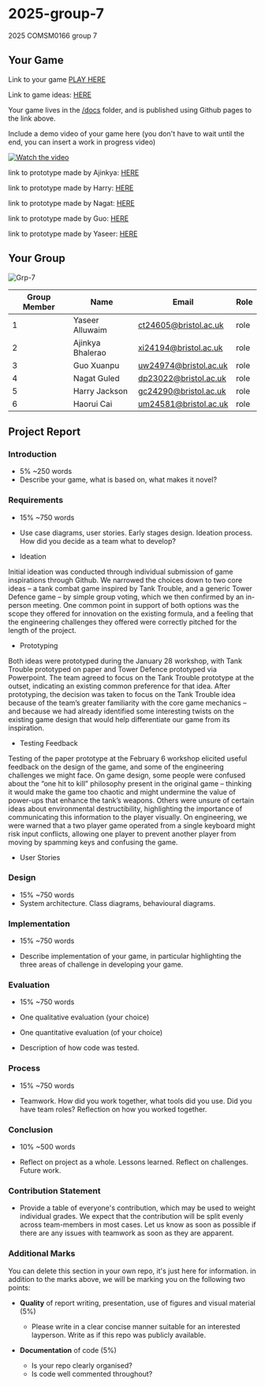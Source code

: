 # 2025-group-7
2025 COMSM0166 group 7

## Your Game

Link to your game [PLAY HERE](https://peteinfo.github.io/COMSM0166-project-template/)

Link to game ideas: [HERE](https://github.com/UoB-COMSM0166/2025-group-7/blob/f06ff86a68514414d8ebfe9873cceb3a018d9c7c/Game-Ideas.txt)

Your game lives in the [/docs](/docs) folder, and is published using Github pages to the link above.

Include a demo video of your game here (you don't have to wait until the end, you can insert a work in progress video)

[![Watch the video](https://img.youtube.com/vi/U0QKMWBccW0/0.jpg)](https://www.youtube.com/watch?v=U0QKMWBccW0)

link to prototype made by Ajinkya: [HERE](https://xdyasser.github.io/ajinkya-ideas/)

link to prototype made by Harry: [HERE](https://hjx92.github.io/uob_software_engineering/)

link to prototype made by Nagat: [HERE](https://noeg18.github.io/tt-prototype/)

link to prototype made by Guo: [HERE](https://editor.p5js.org/helpmeplease/full/NVtRbMY2p)

link to prototype made by Yaseer: [HERE](https://xdyasser.github.io/Yaseer/)


## Your Group

![Grp-7](https://github.com/user-attachments/assets/501cd6fb-302c-42bb-9cf5-6fb428ba4358)

| Group Member | Name            | Email                          | Role  |
|--------------|-----------------|--------------------------------|-------|
| 1            | Yaseer Alluwaim | ct24605@bristol.ac.uk          | role  |
| 2            | Ajinkya Bhalerao| xi24194@bristol.ac.uk          | role  |
| 3            | Guo Xuanpu      | uw24974@bristol.ac.uk          | role  |
| 4            | Nagat Guled     | dp23022@bristol.ac.uk          | role  |
| 5            | Harry Jackson   | gc24290@bristol.ac.uk          | role  |
| 6            | Haorui Cai      | um24581@bristol.ac.uk          | role  |

## Project Report

### Introduction

- 5% ~250 words 
- Describe your game, what is based on, what makes it novel? 

### Requirements 

- 15% ~750 words
- Use case diagrams, user stories. Early stages design. Ideation process. How did you decide as a team what to develop?

- Ideation

Initial ideation was conducted through individual submission of game inspirations through Github. We narrowed the choices down to two core ideas – a tank combat game inspired by Tank Trouble, and a generic Tower Defence game – by simple group voting, which we then confirmed by an in-person meeting.
One common point in support of both options was the scope they offered for innovation on the existing formula, and a feeling that the engineering challenges they offered were correctly pitched for the length of the project.

- Prototyping
  
Both ideas were prototyped during the January 28 workshop, with Tank Trouble prototyped on paper and Tower Defence prototyped via Powerpoint. The team agreed to focus on the Tank Trouble prototype at the outset, indicating an existing common preference for that idea.
After prototyping, the decision was taken to focus on the Tank Trouble idea because of the team’s greater familiarity with the core game mechanics – and because we had already identified some interesting twists on the existing game design that would help differentiate our game from its inspiration.

- Testing Feedback
  
Testing of the paper prototype at the February 6 workshop elicited useful feedback on the design of the game, and some of the engineering challenges we might face.
On game design, some people were confused about the “one hit to kill” philosophy present in the original game – thinking it would make the game too chaotic and might undermine the value of power-ups that enhance the tank’s weapons. Others were unsure of certain ideas about environmental destructibility, highlighting the importance of communicating this information to the player visually.
On engineering, we were warned that a two player game operated from a single keyboard might risk input conflicts, allowing one player to prevent another player from moving by spamming keys and confusing the game. 

- User Stories


### Design

- 15% ~750 words 
- System architecture. Class diagrams, behavioural diagrams. 

### Implementation

- 15% ~750 words

- Describe implementation of your game, in particular highlighting the three areas of challenge in developing your game. 

### Evaluation

- 15% ~750 words

- One qualitative evaluation (your choice) 

- One quantitative evaluation (of your choice) 

- Description of how code was tested. 

### Process 

- 15% ~750 words

- Teamwork. How did you work together, what tools did you use. Did you have team roles? Reflection on how you worked together. 

### Conclusion

- 10% ~500 words

- Reflect on project as a whole. Lessons learned. Reflect on challenges. Future work. 

### Contribution Statement

- Provide a table of everyone's contribution, which may be used to weight individual grades. We expect that the contribution will be split evenly across team-members in most cases. Let us know as soon as possible if there are any issues with teamwork as soon as they are apparent. 

### Additional Marks

You can delete this section in your own repo, it's just here for information. in addition to the marks above, we will be marking you on the following two points:

- **Quality** of report writing, presentation, use of figures and visual material (5%) 
  - Please write in a clear concise manner suitable for an interested layperson. Write as if this repo was publicly available.

- **Documentation** of code (5%)

  - Is your repo clearly organised? 
  - Is code well commented throughout?
